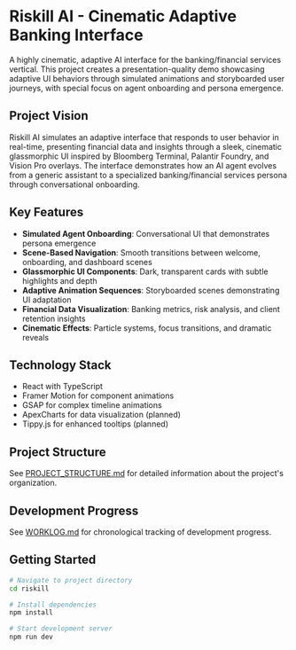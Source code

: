 # Riskill AI - Cinematic Adaptive Banking Interface

A highly cinematic, adaptive AI interface for the banking/financial services vertical. This project creates a presentation-quality demo showcasing adaptive UI behaviors through simulated animations and storyboarded user journeys, with special focus on agent onboarding and persona emergence.

## Project Vision

Riskill AI simulates an adaptive interface that responds to user behavior in real-time, presenting financial data and insights through a sleek, cinematic glassmorphic UI inspired by Bloomberg Terminal, Palantir Foundry, and Vision Pro overlays. The interface demonstrates how an AI agent evolves from a generic assistant to a specialized banking/financial services persona through conversational onboarding.

## Key Features

- **Simulated Agent Onboarding**: Conversational UI that demonstrates persona emergence
- **Scene-Based Navigation**: Smooth transitions between welcome, onboarding, and dashboard scenes
- **Glassmorphic UI Components**: Dark, transparent cards with subtle highlights and depth
- **Adaptive Animation Sequences**: Storyboarded scenes demonstrating UI adaptation
- **Financial Data Visualization**: Banking metrics, risk analysis, and client retention insights
- **Cinematic Effects**: Particle systems, focus transitions, and dramatic reveals

## Technology Stack

- React with TypeScript
- Framer Motion for component animations
- GSAP for complex timeline animations
- ApexCharts for data visualization (planned)
- Tippy.js for enhanced tooltips (planned)

## Project Structure

See [PROJECT_STRUCTURE.md](./PROJECT_STRUCTURE.md) for detailed information about the project's organization.

## Development Progress

See [WORKLOG.md](./WORKLOG.md) for chronological tracking of development progress.

## Getting Started

```bash
# Navigate to project directory
cd riskill

# Install dependencies
npm install

# Start development server
npm run dev
```
